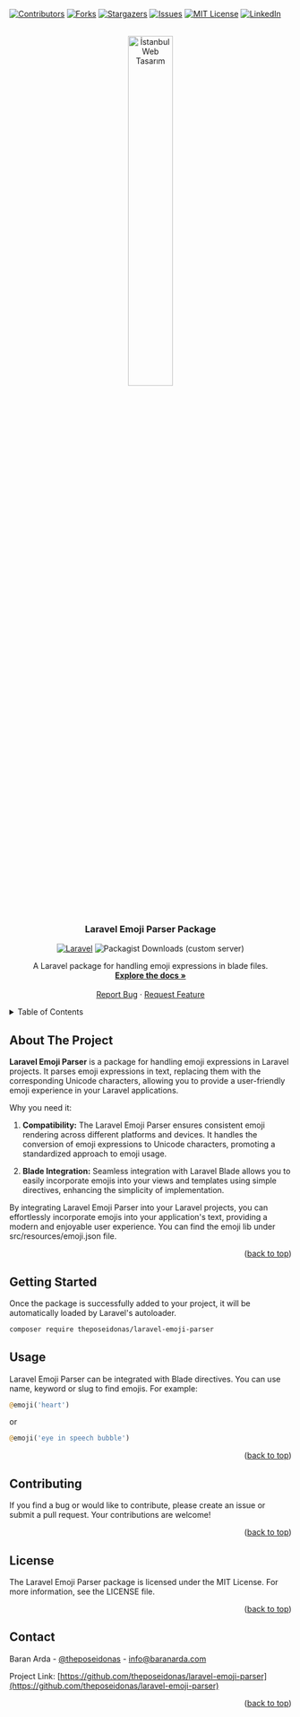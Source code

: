 <a name="readme-top"></a>
[![Contributors][contributors-shield]][contributors-url]
[![Forks][forks-shield]][forks-url]
[![Stargazers][stars-shield]][stars-url]
[![Issues][issues-shield]][issues-url]
[![MIT License][license-shield]][license-url]
[![LinkedIn][linkedin-shield]][linkedin-url]




<!-- PROJECT LOGO -->
<br />
<div align="center">
  <a href="https://istanbulwebtasarim.pro">
    <img src="https://istanbulwebtasarim.pro/images/istanbul-web-tasarim-logo.webp" alt="İstanbul Web Tasarım" style="width: 40%">
  </a>

<h3 align="center">Laravel Emoji Parser Package</h3>

[![Laravel][Laravel.com]][Laravel-url]
![Packagist Downloads (custom server)][downloads-url]


  <p align="center">
    A Laravel package for handling emoji expressions in blade files.
    <br />
    <a href="https://github.com/theposeidonas/laravel-emoji-parser"><strong>Explore the docs »</strong></a>
    <br />
    <br />
    <a href="https://github.com/theposeidonas/laravel-emoji-parser/issues">Report Bug</a>
    ·
    <a href="https://github.com/theposeidonas/laravel-emoji-parser/issues">Request Feature</a>
  </p>
</div>



<!-- TABLE OF CONTENTS -->

<!-- TABLE OF CONTENTS -->
<details>
  <summary>Table of Contents</summary>
  <ol>
    <li>
      <a href="#about-the-project">About The Project</a>
    </li>
    <li>
      <a href="#getting-started">Getting Started</a>
    </li>
    <li><a href="#usage">Usage</a></li>
    <li><a href="#contributing">Contributing</a></li>
    <li><a href="#license">License</a></li>
    <li><a href="#contact">Contact</a></li>
  </ol>
</details>

## About The Project

**Laravel Emoji Parser** is a package for handling emoji expressions in Laravel projects. It parses emoji expressions in text, replacing them with the corresponding Unicode characters, allowing you to provide a user-friendly emoji experience in your Laravel applications.

Why you need it:
1. **Compatibility:** The Laravel Emoji Parser ensures consistent emoji rendering across different platforms and devices. It handles the conversion of emoji expressions to Unicode characters, promoting a standardized approach to emoji usage.

2. **Blade Integration:** Seamless integration with Laravel Blade allows you to easily incorporate emojis into your views and templates using simple directives, enhancing the simplicity of implementation.


By integrating Laravel Emoji Parser into your Laravel projects, you can effortlessly incorporate emojis into your application's text, providing a modern and enjoyable user experience. You can find the emoji lib under src/resources/emoji.json file.

<p align="right">(<a href="#readme-top">back to top</a>)</p>


## Getting Started

Once the package is successfully added to your project, it will be automatically loaded by Laravel's autoloader.

```bash
composer require theposeidonas/laravel-emoji-parser
```

## Usage

Laravel Emoji Parser can be integrated with Blade directives. You can use name, keyword or slug to find emojis. For example:

```php   
@emoji('heart')
```
or
```php   
@emoji('eye in speech bubble')
```
<p align="right">(<a href="#readme-top">back to top</a>)</p>



## Contributing

If you find a bug or would like to contribute, please create an issue or submit a pull request. Your contributions are welcome!


<p align="right">(<a href="#readme-top">back to top</a>)</p>

## License

The Laravel Emoji Parser package is licensed under the MIT License. For more information, see the LICENSE file.

<p align="right">(<a href="#readme-top">back to top</a>)</p>



<!-- CONTACT -->
## Contact

Baran Arda - [@theposeidonas](https://twitter.com/theposeidonas) - info@baranarda.com

Project Link: [https://github.com/theposeidonas/laravel-emoji-parser](https://github.com/theposeidonas/laravel-emoji-parser)

<p align="right">(<a href="#readme-top">back to top</a>)</p>


<!-- MARKDOWN LINKS & IMAGES -->
<!-- https://www.markdownguide.org/basic-syntax/#reference-style-links -->
[contributors-shield]: https://img.shields.io/github/contributors/theposeidonas/laravel-emoji-parser.svg?style=for-the-badge
[contributors-url]: https://github.com/theposeidonas/laravel-emoji-parser/graphs/contributors
[forks-shield]: https://img.shields.io/github/forks/theposeidonas/laravel-emoji-parser.svg?style=for-the-badge
[forks-url]: https://github.com/theposeidonas/laravel-emoji-parser/network/members
[stars-shield]: https://img.shields.io/github/stars/theposeidonas/laravel-emoji-parser.svg?style=for-the-badge
[stars-url]: https://github.com/theposeidonas/laravel-emoji-parser/stargazers
[issues-shield]: https://img.shields.io/github/issues/theposeidonas/laravel-emoji-parser.svg?style=for-the-badge
[issues-url]: https://github.com/theposeidonas/laravel-emoji-parser/issues
[license-shield]: https://img.shields.io/github/license/theposeidonas/laravel-emoji-parser.svg?style=for-the-badge
[license-url]: https://github.com/theposeidonas/laravel-emoji-parser/blob/master/LICENSE
[linkedin-shield]: https://img.shields.io/badge/-LinkedIn-black.svg?style=for-the-badge&logo=linkedin&colorB=555
[linkedin-url]: https://www.linkedin.com/in/theposeidonas/
[Laravel.com]: https://img.shields.io/badge/Laravel-FF2D20?style=for-the-badge&logo=laravel&logoColor=white
[Laravel-url]: https://laravel.com
[downloads-url]: https://img.shields.io/packagist/dt/theposeidonas/laravel-emoji-parser?style=for-the-badge&color=007ec6&cacheSeconds=3600